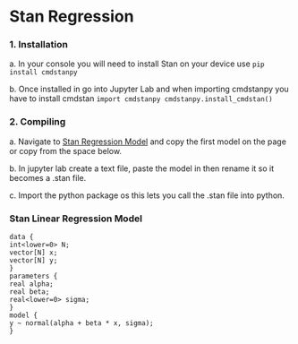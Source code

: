 # Stan Regression


### 1. Installation
a. In your console you will need to install Stan on your device use ```pip install cmdstanpy```

b. Once installed in go into Jupyter Lab and when importing cmdstanpy you have to install cmdstan 
```import cmdstanpy cmdstanpy.install_cmdstan()``` 

### 2. Compiling
  a. Navigate to [Stan Regression Model](https://mc-stan.org/docs/stan-users-guide/regression.html) and copy the first model on the page or copy from the space below.
  
  b. In jupyter lab create a text file, paste the model in then rename it so it becomes a .stan file. 

  c. Import the python package os this lets you call the .stan file into python.

  ### Stan Linear Regression Model

  ```
data {
  int<lower=0> N;
  vector[N] x;
  vector[N] y;
}
parameters {
  real alpha;
  real beta;
  real<lower=0> sigma;
}
model {
  y ~ normal(alpha + beta * x, sigma);
}
````

  
